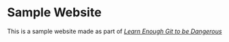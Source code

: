 # Sample Website

This is a sample website made as part of [*Learn Enough Git to be Dangerous*](http://learnenough.gom/git-tutorial)
